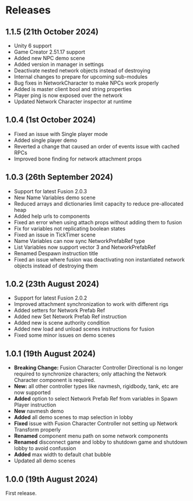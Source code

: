 # Releases

## 1.1.5 (21th October 2024)

* Unity 6 support
* Game Creator 2.51.17 support
* Added new NPC demo scene
* Added version in manager in settings
* Deactivate nested network objects instead of destroying
* Internal changes to prepare for upcoming sub-modules
* Bug fixes in NetworkCharacter to make NPCs work properly
* Added is master client bool and string properties
* Player ping is now exposed over the network
* Updated Network Character inspector at runtime

## 1.0.4 (1st October 2024)

* Fixed an issue with Single player mode
* Added single player demo
* Reverted a change that caused an order of events issue with cached RPCs
* Improved bone finding for network attachment props

## 1.0.3 (26th September 2024)

* Support for latest Fusion 2.0.3
* New Name Variables demo scene
* Reduced arrays and dictionaries limit capacity to reduce pre-allocated heap
* Added help urls to components
* Fixed an error when using attach props without adding them to fusion
* Fix for variables not replicating boolean states
* Fixed an issue in TickTimer scene
* Name Variables can now sync NetworkPrefabRef type
* List Variables now support vector 3 and NetworkPrefabRef
* Renamed Despawn instruction title
* Fixed an issue where fusion was deactivating non instantiated network objects instead of destroying them

## 1.0.2 (23th August 2024)

* Support for latest Fusion 2.0.2
* Improved attachment synchronization to work with different rigs
* Added setters for Network Prefab Ref
* Added new Set Network Prefab Ref instruction
* Added new is scene authority condition
* Added new load and unload scenes instructions for fusion
* Fixed some minor issues on demo scenes

## 1.0.1 (19th August 2024)

* **Breaking Change:** Fusion Character Controller Directional is no longer required to synchronize characters; only attaching the Network Character component is required.
* **New:** all other controller types like navmesh, rigidbody, tank, etc are now supported
* **Added** option to select Network Prefab Ref from variables in Spawn Player instruction
* **New** navmesh demo
* **Added** all demo scenes to map selection in lobby
* **Fixed** issue with Fusion Character Controller not setting up Network Transform properly
* **Renamed** component menu path on some network components
* **Renamed** disconnect game and lobby to shutdown game and shutdown lobby to avoid confussion
* **Added** max width to default chat bubble
* Updated all demo scenes

## 1.0.0 (19th August 2024)

First release.
